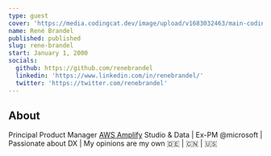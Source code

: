 ```yaml
---
type: guest
cover: 'https://media.codingcat.dev/image/upload/v1683032463/main-codingcatdev-photo/podcast-guest/renebrandel'
name: René Brandel
published: published
slug: rene-brandel
start: January 1, 2000
socials:
  github: https://github.com/renebrandel
  linkedin: 'https://www.linkedin.com/in/renebrandel/'
  twitter: 'https://twitter.com/renebrandel'
---
```


## About

Principal Product Manager [AWS Amplify](https://aws.amazon.com/amplify/) Studio & Data | Ex-PM @microsoft | Passionate about DX | My opinions are my own 🇩🇪 | 🇨🇳 | 🇺🇸

